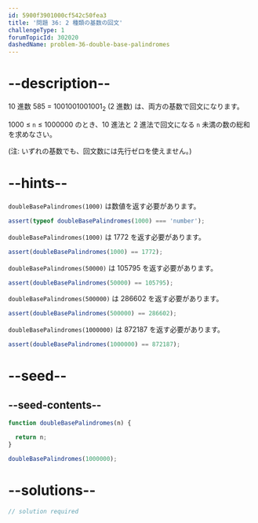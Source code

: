 ```yaml
---
id: 5900f3901000cf542c50fea3
title: '問題 36: 2 種類の基数の回文'
challengeType: 1
forumTopicId: 302020
dashedName: problem-36-double-base-palindromes
---
```


# --description--

10 進数 585 = 1001001001001<sub>2</sub> (2 進数) は、両方の基数で回文になります。

1000 ≤ `n` ≤ 1000000 のとき、10 進法と 2 進法で回文になる `n` 未満の数の総和を求めなさい。

(注: いずれの基数でも、回文数には先行ゼロを使えません。)

# --hints--

`doubleBasePalindromes(1000)` は数値を返す必要があります。

```js
assert(typeof doubleBasePalindromes(1000) === 'number');
```

`doubleBasePalindromes(1000)` は 1772 を返す必要があります。

```js
assert(doubleBasePalindromes(1000) == 1772);
```

`doubleBasePalindromes(50000)` は 105795 を返す必要があります。

```js
assert(doubleBasePalindromes(50000) == 105795);
```

`doubleBasePalindromes(500000)` は 286602 を返す必要があります。

```js
assert(doubleBasePalindromes(500000) == 286602);
```

`doubleBasePalindromes(1000000)` は 872187 を返す必要があります。

```js
assert(doubleBasePalindromes(1000000) == 872187);
```

# --seed--

## --seed-contents--

```js
function doubleBasePalindromes(n) {

  return n;
}

doubleBasePalindromes(1000000);
```

# --solutions--

```js
// solution required
```
